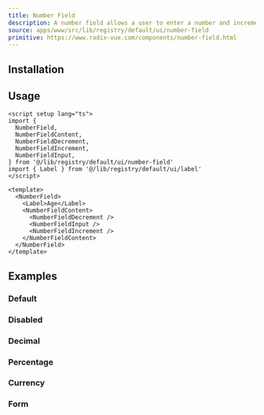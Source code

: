 ```yaml
---
title: Number Field
description: A number field allows a user to enter a number and increment or decrement the value using stepper buttons.
source: apps/www/src/lib/registry/default/ui/number-field
primitive: https://www.radix-vue.com/components/number-field.html
---
```


<ComponentPreview name="NumberFieldDemo" class="max-w-[180px]" />

## Installation

<TabPreview name="CLI">
<template #CLI>

```bash
npx shadcn-vue@latest add number-field
```
</template>
</TabPreview>

## Usage

```vue
<script setup lang="ts">
import {
  NumberField,
  NumberFieldContent,
  NumberFieldDecrement,
  NumberFieldIncrement,
  NumberFieldInput,
} from '@/lib/registry/default/ui/number-field'
import { Label } from '@/lib/registry/default/ui/label'
</script>

<template>
  <NumberField>
    <Label>Age</Label>
    <NumberFieldContent>
      <NumberFieldDecrement />
      <NumberFieldInput />
      <NumberFieldIncrement />
    </NumberFieldContent>
  </NumberField>
</template>
```

## Examples

### Default

<ComponentPreview name="NumberFieldDemo" class="max-w-[180px]" />

### Disabled

<ComponentPreview name="NumberFieldDisabled" class="max-w-[180px]" />

### Decimal

<ComponentPreview name="NumberFieldDecimal" class="max-w-[180px]" />

### Percentage

<ComponentPreview name="NumberFieldPercentage" class="max-w-[180px]" />

### Currency

<ComponentPreview name="NumberFieldCurrency" class="max-w-[220px]" />

### Form

<ComponentPreview name="NumberFieldForm" class="max-w-xs" />
